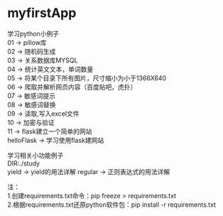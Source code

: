 # myfirstApp

学习python小例子  
01 -> pillow库  
02 -> 随机码生成  
03 -> 关系数据库MYSQL  
04 -> 统计英文文本，单词数量  
05 -> 将某个目录下所有图片，尺寸缩小为小于1366X640  
06 -> 爬取并解析网页内容（百度贴吧，虎扑）  
07 -> 敏感词提示  
08 -> 敏感词替换  
09 -> 读取,写入excel文件  
10 -> 加密与验证  
11 -> flask建立一个简单的网站  
helloFlask -> 学习使用flask建网站  

学习相关小功能例子  
DIR:./study  
yield   -> yield的用法详解
regular -> 正则表达式的用法详解




注：  
1.创建requirements.txt命令：pip freeze > requirements.txt  
2.根据requirements.txt还原python软件包：pip install -r requirements.txt  
